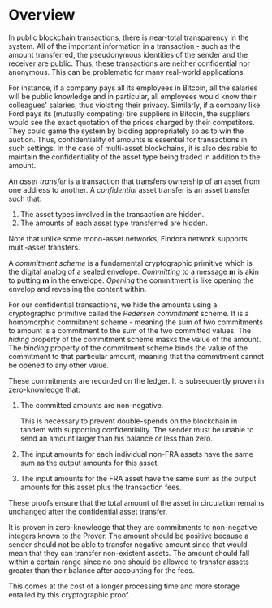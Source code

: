 # Overview

In public blockchain transactions, there is near-total transparency in the system. All of the important information in a transaction - such as the amount transferred, the pseudonymous identities of the sender and the receiver are public. Thus, these transactions are neither confidential nor anonymous. This can be problematic for many real-world applications.

For instance, if a company pays all its employees in Bitcoin, all the salaries will be public knowledge and in particular, all employees would know their colleagues' salaries, thus violating their privacy. Similarly, if a company like Ford pays its (mutually competing) tire suppliers in Bitcoin, the suppliers would see the exact quotation of the prices charged by their competitors. They could game the system by bidding appropriately so as to win the auction. Thus, confidentiality of amounts is essential for transactions in such settings. In the case of multi-asset blockchains, it is also desirable to maintain the confidentiality of the asset type being traded in addition to the amount.

An *asset transfer* is a transaction that transfers ownership of an asset from one address to another. A *confidential* asset transfer is an asset transfer such that:


1. The asset types involved in the transaction are hidden.
2. The amounts of each asset type transferred are hidden.

Note that unlike some mono-asset networks, Findora network supports multi-asset transfers.

A *commitment scheme* is a fundamental cryptographic primitive which is the digital analog of a sealed envelope. *Committing* to a message **m** is akin to putting **m** in the envelope. *Opening* the commitment is like opening the envelop and revealing the content within.

For our confidential transactions, we hide the amounts using a cryptographic primitive called the *Pedersen commitment* scheme. It is a homomorphic commitment scheme - meaning the sum of two commitments to amount is a commitment to the sum of the two committed values. The *hiding* property of the commitment scheme masks the value of the amount. The *binding* property of the commitment scheme binds the value of the commitment to that particular amount, meaning that the commitment cannot be opened to any other value.

These commitments are recorded on the ledger. It is subsequently proven in zero-knowledge that:

1. The committed amounts are non-negative.

    This is necessary to prevent double-spends on the blockchain in tandem with supporting confidentiality. The sender must be unable to send an amount larger than his balance or less than zero.

2. The input amounts for each individual non-FRA assets have the same sum as the output amounts for this asset.

3. The input amounts for the FRA asset have the same sum as the output amounts for this asset plus the transaction fees.

These proofs ensure that the total amount of the asset in circulation remains unchanged after the confidential asset transfer.



It is proven in zero-knowledge that they are commitments to non-negative integers known to the Prover. The amount should be positive because a sender should not be able to transfer negative amount since that would mean that they can transfer non-existent assets. The amount should fall within a certain range since no one should be allowed to transfer assets greater than their balance after accounting for the fees.


This comes at the cost of a longer processing time and more storage entailed by this cryptographic proof.
